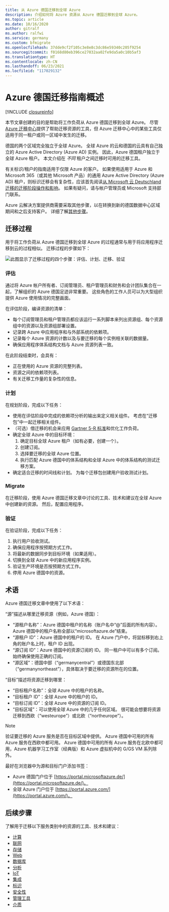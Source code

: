 ```yaml
---
title: 从 Azure 德国迁移到全球 Azure
description: 介绍如何将 Azure 资源从 Azure 德国迁移到全球 Azure。
ms.topic: article
ms.date: 10/16/2020
author: gitralf
ms.author: ralfwi
ms.service: germany
ms.custom: bfmigrate
ms.openlocfilehash: 37dde9cf2f105c3e8e8c3dc86e59340c205f9254
ms.sourcegitcommit: f0168d80eb396ce27032aa02fe9da5a0c10b5af3
ms.translationtype: HT
ms.contentlocale: zh-CN
ms.lasthandoff: 06/23/2021
ms.locfileid: "117029132"
---
```

# <a name="overview-of-migration-guidance-for-azure-germany"></a>Azure 德国迁移指南概述

[!INCLUDE [closureinfo](../../includes/germany-closure-info.md)]

本节文章创建的目的是帮助将工作负荷从 Azure 德国迁移到全球 Azure。 尽管 [Azure 迁移中心](https://azure.microsoft.com/migration/)提供了帮助迁移资源的工具，但 Azure 迁移中心中的某些工具仅适用于同一租户或同一区域中发生的迁移。

德国的两个区域完全独立于全球 Azure。 全球 Azure 的云和德国的云具有自己独立的 Azure Active Directory (Azure AD) 实例。 因此，Azure 德国租户独立于全球 Azure 租户。 本文介绍在 *不同* 租户之间迁移时可用的迁移工具。

有关标识/租户的指南适用于仅限 Azure 的客户。 如果使用适用于 Azure 和 Microsoft 365（或其他 Microsoft 产品）的通用 Azure Active Directory (Azure AD) 租户，则标识迁移会有复杂性，应该首先阅读[从 Microsoft 云 Deutschland 迁移的迁移阶段操作和影响](/microsoft-365/enterprise/ms-cloud-germany-transition-phases?view=o365-worldwide)。 如果有疑问，请与帐户管理员或 Microsoft 支持部门联系。

Azure 云解决方案提供商需要采取其他步骤，以在转换到新的德国数据中心区域期间和之后支持客户。 详细了解[其他步骤](/microsoft-365/enterprise/ms-cloud-germany-transition-add-csp)。

## <a name="migration-process"></a>迁移过程

用于将工作负荷从 Azure 德国迁移到全球 Azure 的过程通常与用于将应用程序迁移到云的过程相似。 迁移过程的步骤如下：

![此图显示了迁移过程的四个步骤：评估、计划、迁移、验证](./media/germany-migration-main/migration-steps.png)

### <a name="assess"></a>评估

通过将 Azure 帐户所有者、订阅管理员、租户管理员和财务和会计团队集合在一起，了解组织的 Azure 德国足迹非常重要。 这些角色的工作人员可以为大型组织提供 Azure 使用情况的完整画面。

在评估阶段，编译资源的清单：
  - 每个订阅管理员和租户管理员都应该运行一系列脚本来列出资源组、每个资源组中的资源以及资源组部署设置。
  - 记录跨 Azure 中应用程序和与外部系统的依赖项。
  - 记录每个 Azure 资源的计数以及与要迁移的每个实例相关联的数据量。
  - 确保应用程序体系结构文档与 Azure 资源列表一致。

在此阶段结束时，会具有：

- 正在使用的 Azure 资源的完整列表。
- 资源之间的依赖项列表。
- 有关迁移工作量的复杂性的信息。

### <a name="plan"></a>计划

在规划阶段，完成以下任务：

- 使用在评估阶段中完成的依赖项分析的输出来定义相关组件。 考虑在“迁移包”中一起迁移相关组件。
- （可选）借迁移的机会来应用 [Gartner 5-R 标准](https://www.gartner.com/en/documents/3873016/evaluation-criteria-for-cloud-management-platforms-and-t)和优化工作负荷。
- 确定全球 Azure 中的目标环境：
  1. 确定目标全球 Azure 租户（如有必要，创建一个）。
  1. 创建订阅。
  1. 选择要迁移的全球 Azure 位置。
  1. 执行匹配 Azure 德国中的体系结构和全球 Azure 中的体系结构的测试迁移方案。
- 确定适合迁移的时间线和计划。 为每个迁移包创建用户验收测试计划。

### <a name="migrate"></a>Migrate

在迁移阶段，使用 Azure 德国迁移文章中讨论的工具、技术和建议在全球 Azure 中创建新的资源。 然后，配置应用程序。

### <a name="validate"></a>验证

在验证阶段，完成以下任务：

1. 执行用户验收测试。
1. 确保应用程序按预期方式工作。
1. 将最新的数据同步到目标环境（如果适用）。
1. 切换到全球 Azure 中的新应用程序实例。
1. 验证生产环境是否按预期方式工作。
1. 停用 Azure 德国中的资源。

## <a name="terms"></a>术语

Azure 德国迁移文章中使用了以下术语：

“源”描述从哪里迁移资源（例如，Azure 德国）：

- “源租户名称”：Azure 德国中租户的名称（账户名中“\@”后面的所有内容）。  Azure 德国中的租户名称全部以“microsoftazure.de”结束。
- “源租户 ID”：Azure 德国中的租户的 ID。 在 Azure 门户中，将鼠标移到右上角的账户名上时，租户 ID 出现。
- “源订阅 ID”：Azure 德国中的资源订阅的 ID。 同一租户中可以有多个订阅。 始终确保使用正确的订阅。
- “源区域”：德国中部（“germanycentral”）或德国东北部（“germanynortheast”），具体取决于要迁移的资源所在的位置。  

“目标”描述将资源迁移到哪里： 

- “目标租户名称”：全球 Azure 中的租户的名称。
- “目标租户 ID”：全球 Azure 中的租户的 ID。
- “目标订阅 ID”：全球 Azure 中的资源的订阅 ID。
- “目标区域”：可以使用全球 Azure 中的几乎任何区域。 很可能会想要将资源迁移到西欧（“westeurope”）或北欧（“northeurope”）。 

> [!NOTE]
> 验证要迁移的 Azure 服务是否在目标区域中提供。 Azure 德国中可用的所有 Azure 服务在西欧中都可用。 Azure 德国中可用的所有 Azure 服务在北欧中都可用，Azure 机器学习工作室（经典版）和 Azure 虚拟机中的 G/GS VM 系列除外。

最好在浏览器中为源和目标门户添加书签：

- Azure 德国门户位于 [https://portal.microsoftazure.de/](https://portal.microsoftazure.de/)。
- 全球 Azure 门户位于 [https://portal.azure.com/](https://portal.azure.com/)。

## <a name="next-steps"></a>后续步骤

了解用于迁移以下服务类别中的资源的工具、技术和建议：

- [计算](./germany-migration-compute.md)
- [联网](./germany-migration-networking.md)
- [存储](./germany-migration-storage.md)
- [Web](./germany-migration-web.md)
- [数据库](./germany-migration-databases.md)
- [分析](./germany-migration-analytics.md)
- [IoT](./germany-migration-iot.md)
- [集成](./germany-migration-integration.md)
- [标识](./germany-migration-identity.md)
- [安全性](./germany-migration-security.md)
- [管理工具](./germany-migration-management-tools.md)
- [介质](./germany-migration-media.md)
